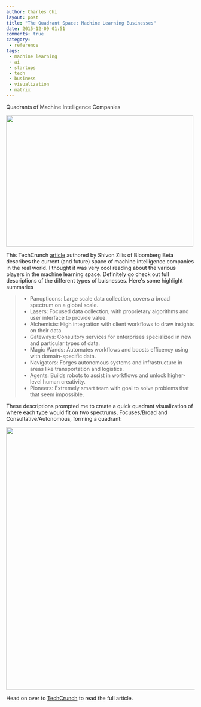 ```yaml
---
author: Charles Chi
layout: post
title: "The Quadrant Space: Machine Learning Businesses"
date: 2015-12-09 01:51
comments: true
category:
 - reference
tags:
 - machine learning
 - ai
 - startups
 - tech
 - business
 - visualization
 - matrix
---
```


Quadrants of Machine Intelligence Companies

<img src="http://www.a2isystems.com/files/images/background-images/1920x1278/tandhjul.jpg" style="width:500px;height:350px;"/>

This TechCrunch <a href="http://techcrunch.com/2015/11/26/machine-intelligence-in-the-real-world/" target="_blank">article</a> authored by Shivon Zilis of Bloomberg Beta describes the current (and future) space of machine intelligence companies in the real world. I thought it was very cool reading about the various players in the machine learning space. Definitely go check out full descriptions of the different types of buisnesses. Here's some highlight summaries

> - Panopticons: Large scale data collection, covers a broad spectrum on a global scale.
> - Lasers: Focused data collection, with proprietary algorithms and user interface to provide value.
> - Alchemists: High integration with client workflows to draw insights on their data.
> - Gateways: Consultory services for enterprises specialized in new and particular types of data.
> - Magic Wands: Automates workflows and boosts efficency using with domain-specific data.
> - Navigators: Forges autonomous systems and infrastructure in areas like transportation and logistics.
> - Agents: Builds robots to assist in workflows and unlock higher-level human creativity.
> - Pioneers: Extremely smart team with goal to solve problems that that seem impossible.

These descriptions prompted me to create a quick quadrant visualization of where each type would fit on two spectrums, Focuses/Broad and Consultative/Autonomous, forming a quadrant:

<img src="{{ site.url }}/assets/img/2015-12-09-quadrant-space-for-machine-intelligence-businesses/quadrants.png" style="width:900px;height:700;"/>

Head on over to <a href="http://techcrunch.com/2015/11/26/machine-intelligence-in-the-real-world/" target="_blank">TechCrunch</a> to read the full article.
